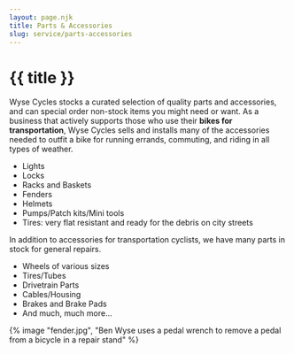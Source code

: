 ```yaml
---
layout: page.njk
title: Parts & Accessories
slug: service/parts-accessories
---
```

# {{ title }}

Wyse Cycles stocks a curated selection of quality parts and accessories, and can special order non-stock items you might need or want. As a business that actively supports those who use their **bikes for transportation**, Wyse Cycles sells and installs many of the accessories needed to outfit a bike for running errands, commuting, and riding in all types of weather.

- Lights
- Locks
- Racks and Baskets
- Fenders
- Helmets
- Pumps/Patch kits/Mini tools
- Tires: very flat resistant and ready for the debris on city streets

In addition to accessories for transportation cyclists, we have many parts in stock for general repairs.

- Wheels of various sizes
- Tires/Tubes
- Drivetrain Parts
- Cables/Housing
- Brakes and Brake Pads
- And much, much more...

{% image "fender.jpg", "Ben Wyse uses a pedal wrench to remove a pedal from a bicycle in a repair stand" %}
